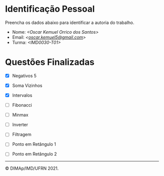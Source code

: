 ﻿# Identificação Pessoal

Preencha os dados abaixo para identificar a autoria do trabalho.

- Nome: *\<Oscar Kemuel Orrico dos Santos>*
- Email: *\<oscar.kemuel5@gmail.com>*
- Turma: *\<IMD0030-T01>*

# Questões Finalizadas

- [X] Negativos 5
- [X] Soma Vizinhos
- [X] Intervalos
- [ ] Fibonacci
- [ ] Minmax
- [ ] Inverter
- [ ] Filtragem
- [ ] Ponto em Retângulo 1
- [ ] Ponto em Retângulo 2


--------
&copy; DIMAp/IMD/UFRN 2021.

